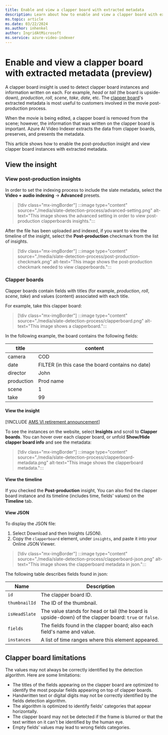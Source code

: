 ```yaml
---
title: Enable and view a clapper board with extracted metadata
description: Learn about how to enable and view a clapper board with extracted metadata.
ms.topic: article
ms.date: 03/22/2024
ms.author: inhenkel
author: IngridAtMicrosoft
ms.service: azure-video-indexer
---
```


# Enable and view a clapper board with extracted metadata (preview)

A clapper board insight is used to detect clapper board instances and information written on each. For example, *head* or *tail* (the board is upside-down), *production*, *roll*, *scene*, *take*, *date*, etc. The [clapper board](https://en.wikipedia.org/wiki/Clapperboard)'s extracted metadata is most useful to customers involved in the movie post-production process. 

When the movie is being edited, a clapper board is removed from the scene; however, the information that was written on the clapper board is important. Azure AI Video Indexer extracts the data from clapper boards, preserves, and presents the metadata. 

This article shows how to enable the post-production insight and view clapper board instances with extracted metadata.

## View the insight

### View post-production insights

In order to set the indexing process to include the slate metadata, select the **Video + audio indexing** -> **Advanced** presets.

> [!div class="mx-imgBorder"]
> :::image type="content" source="./media/slate-detection-process/advanced-setting.png" alt-text="This image shows the advanced setting in order to view post-production clapperboards insights.":::

After the file has been uploaded and indexed, if you want to view the timeline of the insight, select the **Post-production** checkmark from the list of insights.

> [!div class="mx-imgBorder"]
> :::image type="content" source="./media/slate-detection-process/post-production-checkmark.png" alt-text="This image shows the post-production checkmark needed to view clapperboards.":::

### Clapper boards

Clapper boards contain fields with titles (for example, *production*, *roll*, *scene*, *take*) and values (content) associated with each title. 

For example, take this clapper board:

> [!div class="mx-imgBorder"]
> :::image type="content" source="./media/slate-detection-process/clapperboard.png" alt-text="This image shows a clapperboard.":::

In the following example, the board contains the following fields:

|title|content|
|---|---|
|camera|COD|
|date|FILTER (in this case the board contains no date)|
|director|John|
|production|Prod name|
|scene|1|
|take|99|

#### View the insight

[!INCLUDE [AMS VI retirement announcement](./includes/important-ams-retirement-avi-announcement.md)]

To see the instances on the website, select **Insights** and scroll to **Clapper boards**. You can hover over each clapper board, or unfold **Show/Hide clapper board info** and see the metadata:

> [!div class="mx-imgBorder"]
> :::image type="content" source="./media/slate-detection-process/clapperboard-metadata.png" alt-text="This image shows the clapperboard metadata.":::

#### View the timeline

If you checked the **Post-production** insight, You can also find the clapper board instance and its timeline (includes time, fields' values) on the **Timeline** tab.

#### View JSON

To display the JSON file: 

1. Select Download and then Insights (JSON).  
1. Copy the `clapperboard` element, under `insights`, and paste it into your Online JSON Viewer. 

> [!div class="mx-imgBorder"]
> :::image type="content" source="./media/slate-detection-process/clapperboard-json.png" alt-text="This image shows the clapperboard metadata in json.":::

The following table describes fields found in json:

|Name|Description|
|---|---|
|`id`|The clapper board ID.|
|`thumbnailId`|The ID of the thumbnail.|
|`isHeadSlate`|The value stands for head or tail (the board is upside-down) of the clapper board: `true` or `false`.|
|`fields`|The fields found in the clapper board; also each field's name and value.|
|`instances`|A list of time ranges where this element appeared.|

## Clapper board limitations

The values may not always be correctly identified by the detection algorithm. Here are some limitations:

- The titles of the fields appearing on the clapper board are optimized to identify the most popular fields appearing on top of clapper boards.  
- Handwritten text or digital digits may not be correctly identified by the fields detection algorithm.
- The algorithm is optimized to identify fields' categories that appear horizontally.  
- The clapper board may not be detected if the frame is blurred or that the text written on it can't be identified by the human eye.  
- Empty fields’ values may lead to wrong fields categories.  
<!-- If a part of a clapper board is hidden a value with the highest confidence is shown.  -->
